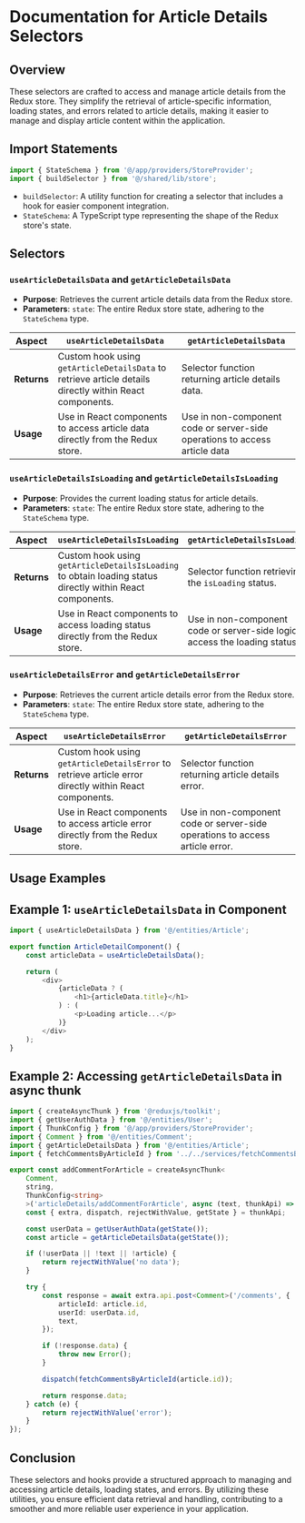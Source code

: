 # Documentation for Article Details Selectors

## Overview
These selectors are crafted to access and manage article details from the Redux store. They simplify the retrieval of article-specific information, loading states, and errors related to article details, making it easier to manage and display article content within the application.
## Import Statements
```typescript
import { StateSchema } from '@/app/providers/StoreProvider';
import { buildSelector } from '@/shared/lib/store';
```
- `buildSelector`: A utility function for creating a selector that includes a hook for easier component integration.
- `StateSchema`: A TypeScript type representing the shape of the Redux store's state.

## Selectors

### `useArticleDetailsData` and `getArticleDetailsData`
- **Purpose**:  Retrieves the current article details data from the Redux store. 
- **Parameters**:  `state`: The entire Redux store state, adhering to the `StateSchema` type. 

| **Aspect**        | **`useArticleDetailsData`** | **`getArticleDetailsData`** |
|-------------------|-----------------------------|-----------------------------|
| **Returns**       |  Custom hook using `getArticleDetailsData` to retrieve article details directly within React components. |  Selector function returning article details data. |
| **Usage**         | Use in React components to access article data directly from the Redux store. |  Use in non-component code or server-side operations to access article data |


### `useArticleDetailsIsLoading` and `getArticleDetailsIsLoading`

- **Purpose**:  Provides the current loading status for article details.
- **Parameters**:  `state`: The entire Redux store state, adhering to the `StateSchema` type.

| **Aspect**        | **`useArticleDetailsIsLoading`** | **`getArticleDetailsIsLoading`** |
|-------------------|---------------------------------|---------------------------------|
| **Returns**       | Custom hook using `getArticleDetailsIsLoading` to obtain loading status directly within React components. |  Selector function retrieving the `isLoading` status. |
| **Usage**         | Use in React components to access loading status directly from the Redux store. |  Use in non-component code or server-side logic to access the loading status. |

### `useArticleDetailsError` and `getArticleDetailsError`

- **Purpose**:  Retrieves the current article details error from the Redux store.
- **Parameters**:  `state`: The entire Redux store state, adhering to the `StateSchema` type.

| **Aspect**        | **`useArticleDetailsError`** | **`getArticleDetailsError`** |
|-------------------|------------------------------|------------------------------|
| **Returns**       |  Custom hook using `getArticleDetailsError` to retrieve article error directly within React components. | Selector function returning article details error.|
| **Usage**         |  Use in React components to access article error directly from the Redux store. |  Use in non-component code or server-side operations to access article error. |

## Usage Examples
## Example 1: `useArticleDetailsData` in Component
```typescript jsx
import { useArticleDetailsData } from '@/entities/Article';

export function ArticleDetailComponent() {
    const articleData = useArticleDetailsData();

    return (
        <div>
            {articleData ? (
                <h1>{articleData.title}</h1>
            ) : (
                <p>Loading article...</p>
            )}
        </div>
    );
}
```

## Example 2: Accessing `getArticleDetailsData` in async thunk 
```typescript jsx
import { createAsyncThunk } from '@reduxjs/toolkit';
import { getUserAuthData } from '@/entities/User';
import { ThunkConfig } from '@/app/providers/StoreProvider';
import { Comment } from '@/entities/Comment';
import { getArticleDetailsData } from '@/entities/Article';
import { fetchCommentsByArticleId } from '../../services/fetchCommentsByArticleId/fetchCommentsByArticleId';

export const addCommentForArticle = createAsyncThunk<
    Comment,
    string,
    ThunkConfig<string>
    >('articleDetails/addCommentForArticle', async (text, thunkApi) => {
    const { extra, dispatch, rejectWithValue, getState } = thunkApi;

    const userData = getUserAuthData(getState());
    const article = getArticleDetailsData(getState());

    if (!userData || !text || !article) {
        return rejectWithValue('no data');
    }

    try {
        const response = await extra.api.post<Comment>('/comments', {
            articleId: article.id,
            userId: userData.id,
            text,
        });

        if (!response.data) {
            throw new Error();
        }

        dispatch(fetchCommentsByArticleId(article.id));

        return response.data;
    } catch (e) {
        return rejectWithValue('error');
    }
});
```

## Conclusion
These selectors and hooks provide a structured approach to managing and accessing article details, loading states, and errors. By utilizing these utilities, you ensure efficient data retrieval and handling, contributing to a smoother and more reliable user experience in your application.
